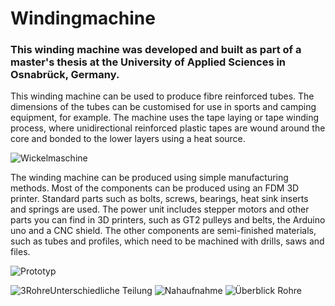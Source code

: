 # Windingmachine

### This winding machine was developed and built as part of a master's thesis at the University of Applied Sciences in Osnabrück, Germany.  

This winding machine can be used to produce fibre reinforced tubes. The dimensions of the tubes can be customised for use in sports and camping equipment, for example. The machine uses the tape laying or tape winding process, where unidirectional reinforced plastic tapes are wound around the core and bonded to the lower layers using a heat source.

![Wickelmaschine](https://github.com/Simon0613/Wickelmaschine/assets/149043603/64db3af7-fdf9-4815-bbfb-d8eda0cfe631)

The winding machine can be produced using simple manufacturing methods. Most of the components can be produced using an FDM 3D printer. Standard parts such as bolts, screws, bearings, heat sink inserts and springs are used. The power unit includes stepper motors and other parts you can find in 3D printers, such as GT2 pulleys and belts, the Arduino uno and a CNC shield. The other components are semi-finished materials, such as tubes and profiles, which need to be machined with drills, saws and files.

![Prototyp](https://github.com/Simon0613/Wickelmaschine/assets/149043603/75609bbf-8b3a-4579-babd-0e09345021d3)

![3RohreUnterschiedliche Teilung](https://github.com/Simon0613/Wickelmaschine/assets/149043603/0695b5f3-b014-4d96-87f7-c5cadf3900ae)
![Nahaufnahme](https://github.com/Simon0613/Wickelmaschine/assets/149043603/d0f8f6c3-b2f1-44f2-934a-383700bfcd69)
![Überblick Rohre](https://github.com/Simon0613/Wickelmaschine/assets/149043603/8951402a-078e-4b5f-addf-20b8ed0798c0)
